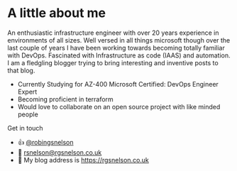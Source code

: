 # A little about me

An enthusiastic infrastructure engineer with over 20 years experience in environments of all sizes. Well versed in all things microsoft though over the last couple of years I have been working towards becoming totally familiar with DevOps. Fascinated with Infrastructure as code (IAAS) and automation. I am a fledgling blogger trying to bring interesting and inventive posts to that blog.

 - Currently Studying for AZ-400 Microsoft Certified: DevOps Engineer Expert
 - Becoming proficient in terraform
 - Would love to collaborate on an open source project with like minded people

Get in touch
  - :thumbsup: [@robingsnelson](https://twitter.com/RobinGSnelson)
  - :email: rsnelson@rgsnelson.co.uk
  - :page_with_curl: My blog address is https://rgsnelson.co.uk